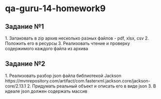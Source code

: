 # qa-guru-14-homework9

<h2>Задание №1</h2>
1. Запаковать в zip архив несколько разных файлов - pdf, xlsx, csv 
2. Положить его в ресурсы
3. Реализовать чтение и проверку содержимого каждого файла из архива

<h2>Задание №2</h2>
1. Реализовать разбор json  файла библиотекой Jackson 
    https://mvnrepository.com/artifact/com.fasterxml.jackson.core/jackson-core/2.13.1
2. Придумать реальный объект и описать его в виде  json
3. В идеале json должен содержать массив